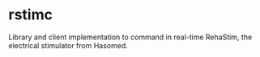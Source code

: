 # rstimc
Library and client implementation to command in real-time RehaStim, the electrical stimulator from Hasomed.
